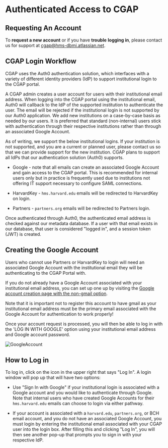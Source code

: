 Authenticated Access to CGAP
============================

  
Requesting An Account
---------------------

To **request a new account** or if you have **trouble** 
**logging in**, please contact us for support at 
[cgap@hms-dbmi.atlassian.net](cgap@hms-dbmi.atlassian.net).

CGAP Login Workflow
-------------------

CGAP uses the Auth0 authentication solution, which interfaces with 
a variety of different identity providers (IdP) to support institutional 
login to the CGAP portal. 

A CGAP admin creates a user account for users with their institutional 
email address. When logging into the CGAP portal using the institutional 
email, Auth0 will callback to the IdP of the supported institution to 
authenticate the user. The email will be rejected if the institutional
login is not supported by our Auth0 application. We add new institutions
on a case-by-case basis as needed by our users. It is preferred that 
standard (non-internal) users stick with authentication through their 
respective institutions rather than through an
associated Google Account.

As of writing, we support the below institutional logins. If your institution
is not supported, and you are a current or planned user, please contact us so that we
can provide support for the new institution. CGAP plans to support all IdPs that
our authentication solution (Auth0) supports.
    
* Google - note that all emails can create an associated Google Account 
  and gain access to the CGAP portal. This is recommended for internal
  users only but in practice is frequently used due to
  institutions not offering IT support necessary to
  configure SAML connections.
    
* HarvardKey - `hms.harvard.edu` emails will be redirected to HarvardKey
on login.
  
* Partners - `partners.org` emails will be redirected to Partners login.

  
Once authenticated through Auth0, the authenticated email address is checked 
against our metadata database. If a user with that email exists
in our database, that user is considered "logged in", and a session token (JWT)
is created.


Creating the Google Account
---------------------------

Users who cannot use Partners or HarvardKey to login will need an 
associated Google Account with the institutional email
they will be authenticating to the CGAP Portal with.

If you do not already have a Google Account associated with your 
institutional email address, you can set up one up by visiting 
the [Google account creation page with the non-gmail option](https://accounts.google.com/SignUpWithoutGmail). 

Note that it is important not to register this account to have gmail 
as your institutional email address must be the primary email 
associated with the Google Account for authentication to work properly!

Once your account request is processed, you will then be able to log 
in with the 'LOG IN WITH GOOGLE' option using your institutional 
email address and Google account password.


![GoogleAccount](/static/img/docs/submitting-metadata/new-google-acct.png)



How to Log in
-------------

To log in, click on the icon in the upper 
right that says "Log In". A login window will pop up that will have
two options:

* Use "Sign In with Google" if your institutional login is associated
  with a Google account and you would like to authenticate through Google.
  Note that internal users who have created Google Accounts for their 
  `hms.harvard.edu` emails can choose to login via either pathway.
  
* If your account is associated with a `harvard.edu`, `partners.org`, or BCH email 
  account, and you do not have an associated Google Account, you must login by 
  entering the institutional email associated with your CGAP user into the login box. 
  After filling this and clicking "Log In", you will then see another pop-up 
  that prompts you to sign in with your respective IdP.
